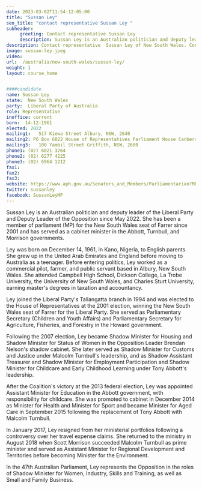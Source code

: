 ```yaml
---
date: 2023-03-02T11:54:12-05:00
title: "Sussan Ley"
seo_title: "contact representative Sussan Ley "
subheader:
     greeting: Contact representative Sussan Ley
     description: Sussan Ley is an Australian politician and deputy leader of the Liberal Party and Deputy Leader of the Opposition since May 2022. 
description: Contact representative  Sussan Ley of New South Wales. Contact information for  Sussan Ley includes email address, phone number, and mailing address.
image: sussan-ley.jpeg
video:
url:  /australia/new-south-wales/sussan-ley/
weight: 1
layout: course_home


####candidate
name: Sussan Ley
state:	New South Wales
party:	Liberal Party of Australia
role: Representative
inoffice: current
born:  14-12-1961
elected: 2022
mailing1:	517 Kiewa Street Albury, NSW, 2640
mailing2: PO Box 6022 House of Representatives Parliament House Canberra ACT 2600
mailing3:	100 Yambil Street Griffith, NSW, 2680
phone1: (02) 6021 3264
phone2: (02) 6277 4225
phone3: (02) 6964 1212
fax1:
fax2:
fax3:
website: https://www.aph.gov.au/Senators_and_Members/Parliamentarian?MPID=00AMN
twitter: sussanley
facebook: SussanLeyMP
---
```

Sussan Ley is an Australian politician and deputy leader of the Liberal Party and Deputy Leader of the Opposition since May 2022. She has been a member of parliament (MP) for the New South Wales seat of Farrer since 2001 and has served as a cabinet minister in the Abbott, Turnbull, and Morrison governments.

Ley was born on December 14, 1961, in Kano, Nigeria, to English parents. She grew up in the United Arab Emirates and England before moving to Australia as a teenager. Before entering politics, Ley worked as a commercial pilot, farmer, and public servant based in Albury, New South Wales. She attended Campbell High School, Dickson College, La Trobe University, the University of New South Wales, and Charles Sturt University, earning master's degrees in taxation and accountancy.

Ley joined the Liberal Party's Tallangatta branch in 1994 and was elected to the House of Representatives at the 2001 election, winning the New South Wales seat of Farrer for the Liberal Party. She served as Parliamentary Secretary (Children and Youth Affairs) and Parliamentary Secretary for Agriculture, Fisheries, and Forestry in the Howard government.

Following the 2007 election, Ley became Shadow Minister for Housing and Shadow Minister for Status of Women in the Opposition Leader Brendan Nelson's shadow cabinet. She later served as Shadow Minister for Customs and Justice under Malcolm Turnbull's leadership, and as Shadow Assistant Treasurer and Shadow Minister for Employment Participation and Shadow Minister for Childcare and Early Childhood Learning under Tony Abbott's leadership.

After the Coalition's victory at the 2013 federal election, Ley was appointed Assistant Minister for Education in the Abbott government, with responsibility for childcare. She was promoted to cabinet in December 2014 as Minister for Health and Minister for Sport and became Minister for Aged Care in September 2015 following the replacement of Tony Abbott with Malcolm Turnbull.

In January 2017, Ley resigned from her ministerial portfolios following a controversy over her travel expense claims. She returned to the ministry in August 2018 when Scott Morrison succeeded Malcolm Turnbull as prime minister and served as Assistant Minister for Regional Development and Territories before becoming Minister for the Environment.

In the 47th Australian Parliament, Ley represents the Opposition in the roles of Shadow Minister for Women, Industry, Skills and Training, as well as Small and Family Business.